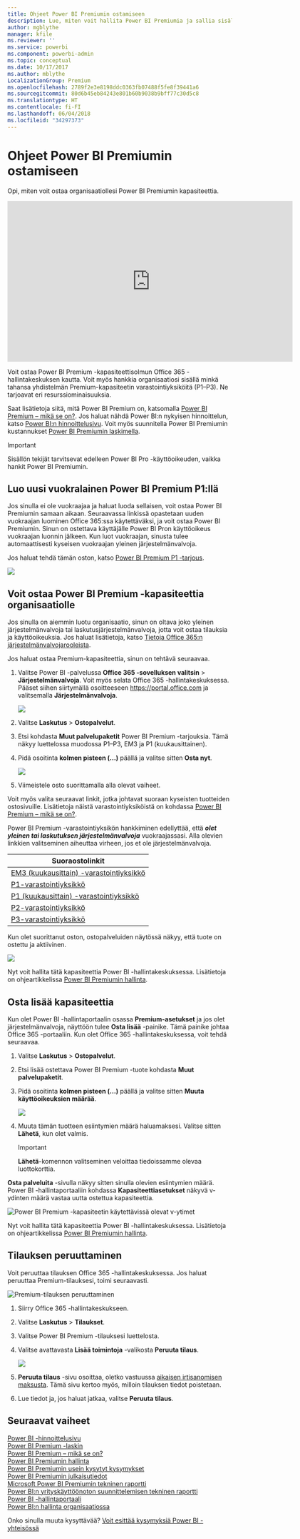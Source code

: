 ```yaml
---
title: Ohjeet Power BI Premiumin ostamiseen
description: Lue, miten voit hallita Power BI Premiumia ja sallia sisällön käytön koko organisaatiossa.
author: mgblythe
manager: kfile
ms.reviewer: ''
ms.service: powerbi
ms.component: powerbi-admin
ms.topic: conceptual
ms.date: 10/17/2017
ms.author: mblythe
LocalizationGroup: Premium
ms.openlocfilehash: 2789f2e3e8198ddc0363fb07488f5fe8f39441a6
ms.sourcegitcommit: 80d6b45eb84243e801b60b9038b9bff77c30d5c8
ms.translationtype: HT
ms.contentlocale: fi-FI
ms.lasthandoff: 06/04/2018
ms.locfileid: "34297373"
---
```

# <a name="how-to-purchase-power-bi-premium"></a>Ohjeet Power BI Premiumin ostamiseen
Opi, miten voit ostaa organisaatiollesi Power BI Premiumin kapasiteettia.

<iframe width="640" height="360" src="https://www.youtube.com/embed/NkvYs5Qp4iA?rel=0&amp;showinfo=0" frameborder="0" allowfullscreen></iframe>

Voit ostaa Power BI Premium -kapasiteettisolmun Office 365 -hallintakeskuksen kautta. Voit myös hankkia organisaatiosi sisällä minkä tahansa yhdistelmän Premium-kapasiteetin varastointiyksiköitä (P1–P3). Ne tarjoavat eri resurssiominaisuuksia.

Saat lisätietoja siitä, mitä Power BI Premium on, katsomalla [Power BI Premium – mikä se on?](service-premium.md). Jos haluat nähdä Power BI:n nykyisen hinnoittelun, katso [Power BI:n hinnoittelusivu](https://powerbi.microsoft.com/pricing/). Voit myös suunnitella Power BI Premiumin kustannukset [Power BI Premiumin laskimella](https://powerbi.microsoft.com/calculator/).

> [!IMPORTANT]
> Sisällön tekijät tarvitsevat edelleen Power BI Pro -käyttöoikeuden, vaikka hankit Power BI Premiumin.
> 
> 

## <a name="create-a-new-tenant-with-power-bi-premium-p1"></a>Luo uusi vuokralainen Power BI Premium P1:llä
Jos sinulla ei ole vuokraajaa ja haluat luoda sellaisen, voit ostaa Power BI Premiumin samaan aikaan. Seuraavassa linkissä opastetaan uuden vuokraajan luominen Office 365:ssa käytettäväksi, ja voit ostaa Power BI Premiumin. Sinun on ostettava käyttäjälle Power BI Pron käyttöoikeus vuokraajan luonnin jälkeen. Kun luot vuokraajan, sinusta tulee automaattisesti kyseisen vuokraajan yleinen järjestelmänvalvoja.

Jos haluat tehdä tämän oston, katso [Power BI Premium P1 -tarjous](https://signup.microsoft.com/Signup?OfferId=b3ec5615-cc11-48de-967d-8d79f7cb0af1).

![](media/service-admin-premium-purchase/premium-purchase-with-tenant.png)

## <a name="purchase-a-power-bi-premium-capacity-for-an-existing-organization"></a>Voit ostaa Power BI Premium -kapasiteettia organisaatiolle
Jos sinulla on aiemmin luotu organisaatio, sinun on oltava joko yleinen järjestelmänvalvoja tai laskutusjärjestelmänvalvoja, jotta voit ostaa tilauksia ja käyttöoikeuksia. Jos haluat lisätietoja, katso [Tietoja Office 365:n järjestelmänvalvojarooleista](https://support.office.com/article/About-Office-365-admin-roles-da585eea-f576-4f55-a1e0-87090b6aaa9d).

Jos haluat ostaa Premium-kapasiteettia, sinun on tehtävä seuraavaa.

1. Valitse Power BI -palvelussa **Office 365 -sovelluksen valitsin** > **Järjestelmänvalvoja**. Voit myös selata Office 365 -hallintakeskuksessa. Pääset siihen siirtymällä osoitteeseen https://portal.office.com ja valitsemalla **Järjestelmänvalvoja**.
   
    ![](media/service-admin-premium-purchase/o365-app-picker.png)
2. Valitse **Laskutus** > **Ostopalvelut**.
3. Etsi kohdasta **Muut palvelupaketit** Power BI Premium -tarjouksia. Tämä näkyy luettelossa muodossa P1–P3, EM3 ja P1 (kuukausittainen).
4. Pidä osoitinta **kolmen pisteen (...)**  päällä ja valitse sitten **Osta nyt**.
   
    ![](media/service-admin-premium-purchase/premium-purchase.png)
5. Viimeistele osto suorittamalla alla olevat vaiheet.

Voit myös valita seuraavat linkit, jotka johtavat suoraan kyseisten tuotteiden ostosivuille. Lisätietoja näistä varastointiyksiköistä on kohdassa [Power BI Premium – mikä se on?](service-premium.md#premiumskus).

Power BI Premium -varastointiyksikön hankkiminen edellyttää, että ***olet yleinen tai laskutuksen järjestelmänvalvoja*** vuokraajassasi. Alla olevien linkkien valitseminen aiheuttaa virheen, jos et ole järjestelmänvalvoja.

| Suoraostolinkit |
| --- |
| [EM3 (kuukausittain) -varastointiyksikkö](https://portal.office.com/commerce/completeorder.aspx?OfferId=4004702D-749C-4F74-BF47-3048F1833780&adminportal=1) |
| [P1-varastointiyksikkö](https://portal.office.com/commerce/completeorder.aspx?OfferId=b3ec5615-cc11-48de-967d-8d79f7cb0af1&adminportal=1) |
| [P1 (kuukausittain) -varastointiyksikkö](https://portal.office.com/commerce/completeorder.aspx?OfferId=E4C8EDD3-74A1-4D42-A738-C647972FBE81&adminportal=1) |
| [P2-varastointiyksikkö](https://portal.office.com/commerce/completeorder.aspx?OfferId=062F2AA7-B4BC-4B0E-980F-2072102D8605&adminportal=1) |
| [P3-varastointiyksikkö](https://portal.office.com/commerce/completeorder.aspx?OfferId=40c7d673-375c-42a1-84ca-f993a524fed0&adminportal=1) |

Kun olet suorittanut oston, ostopalveluiden näytössä näkyy, että tuote on ostettu ja aktiivinen.

![](media/service-admin-premium-purchase/premium-purchased.png)

Nyt voit hallita tätä kapasiteettia Power BI -hallintakeskuksessa. Lisätietoja on ohjeartikkelissa [Power BI Premiumin hallinta](service-admin-premium-manage.md).

## <a name="purchase-more-capacities"></a>Osta lisää kapasiteettia
Kun olet Power BI -hallintaportaalin osassa **Premium-asetukset** ja jos olet järjestelmänvalvoja, näyttöön tulee **Osta lisää** -painike. Tämä painike johtaa Office 365 -portaaliin. Kun olet Office 365 -hallintakeskuksessa, voit tehdä seuraavaa.

1. Valitse **Laskutus** > **Ostopalvelut**.
2. Etsi lisää ostettava Power BI Premium -tuote kohdasta **Muut palvelupaketit**.
3. Pidä osoitinta **kolmen pisteen (...)**  päällä ja valitse sitten **Muuta käyttöoikeuksien määrää**.
   
    ![](media/service-admin-premium-purchase/premium-purchase-more.png)
4. Muuta tämän tuotteen esiintymien määrä haluamaksesi. Valitse sitten **Lähetä**, kun olet valmis.
   
   > [!IMPORTANT]
   > **Lähetä**-komennon valitseminen veloittaa tiedoissamme olevaa luottokorttia.
   > 
   > 

**Osta palveluita** -sivulla näkyy sitten sinulla olevien esiintymien määrä. Power BI -hallintaportaaliin kohdassa **Kapasiteettiasetukset** näkyvä v-ydinten määrä vastaa uutta ostettua kapasiteettia.

![Power BI Premium -kapasiteetin käytettävissä olevat v-ytimet](media/service-admin-premium-purchase/premium-capacities.png)

Nyt voit hallita tätä kapasiteettia Power BI -hallintakeskuksessa. Lisätietoja on ohjeartikkelissa [Power BI Premiumin hallinta](service-admin-premium-manage.md).

## <a name="cancel-your-subscription"></a>Tilauksen peruuttaminen
Voit peruuttaa tilauksen Office 365 -hallintakeskuksessa. Jos haluat peruuttaa Premium-tilauksesi, toimi seuraavasti.

![](media/service-admin-premium-purchase/premium-cancel-subscription.png "Premium-tilauksen peruuttaminen")

1. Siirry Office 365 -hallintakeskukseen.
2. Valitse **Laskutus** > **Tilaukset**.
3. Valitse Power BI Premium -tilauksesi luettelosta.
4. Valitse avattavasta **Lisää toimintoja** -valikosta **Peruuta tilaus**.
   
    ![](media/service-admin-premium-purchase/o365-more-actions.png)
5. **Peruuta tilaus** -sivu osoittaa, oletko vastuussa [aikaisen irtisanomisen maksusta](https://support.office.com/article/early-termination-fees-6487d4de-401a-466f-8bc3-c0beb5cc40d3). Tämä sivu kertoo myös, milloin tilauksen tiedot poistetaan.
6. Lue tiedot ja, jos haluat jatkaa, valitse **Peruuta tilaus**.

## <a name="next-steps"></a>Seuraavat vaiheet
[Power BI -hinnoittelusivu](https://powerbi.microsoft.com/pricing/)  
[Power BI Premium -laskin](https://powerbi.microsoft.com/calculator/)  
[Power BI Premium – mikä se on?](service-premium.md)  
[Power BI Premiumin hallinta](service-admin-premium-manage.md)  
[Power BI Premiumin usein kysytyt kysymykset](service-premium-faq.md)  
[Power BI Premiumin julkaisutiedot](service-premium-release-notes.md)  
[Microsoft Power BI Premiumin tekninen raportti](https://aka.ms/pbipremiumwhitepaper)  
[Power BI:n yrityskäyttöönoton suunnittelemisen tekninen raportti](https://aka.ms/pbienterprisedeploy)  
[Power BI -hallintaportaali](service-admin-portal.md)  
[Power BI:n hallinta organisaatiossa](service-admin-administering-power-bi-in-your-organization.md)  

Onko sinulla muuta kysyttävää? [Voit esittää kysymyksiä Power BI -yhteisössä](http://community.powerbi.com/)


